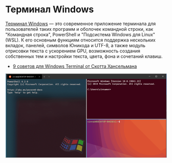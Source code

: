 # Терминал Windows

[Терминал Windows](https://docs.microsoft.com/ru-ru/windows/terminal/) — это современное приложение терминала для пользователей таких программ и оболочек командной строки, как "Командная строка", PowerShell и "Подсистема Windows для Linux" (WSL). К его основным функциям относится поддержка нескольких вкладок, панелей, символов Юникода и UTF-8, а также модуль отрисовки текста с ускорением GPU, возможность создания собственных тем и настройки текста, цвета, фона и сочетаний клавиш.

- [9 советов для Windows Terminal от Скотта Хансельмана](https://habr.com/ru/company/microsoft/blog/489620/)

![Терминал Windows](img/wt.png)
